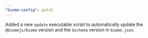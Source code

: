 ```yaml
---
"biome-config": patch
---
```


Added a new `update` executable script to automatically update the `@biomejs/biome` version and the `$schema` version in `biome.json`.
